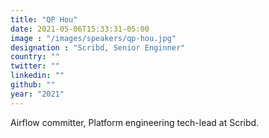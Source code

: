 ```yaml
---
title: "QP Hou"
date: 2021-05-06T15:33:31-05:00
image : "/images/speakers/qp-hou.jpg"
designation : "Scribd, Senior Enginner"
country: ""
twitter: ""
linkedin: ""
github: ""
year: "2021"
---
```


Airflow committer, Platform engineering tech-lead at Scribd.